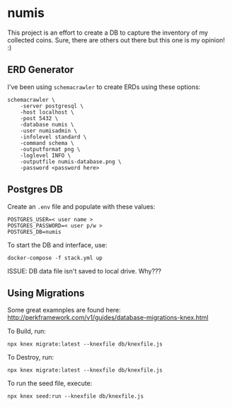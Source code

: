 # numis

This project is an effort to create a DB to capture the inventory of my collected coins. Sure, there are others out there but this one is my opinion! :)
## ERD Generator

I've been using `schemacrawler` to create ERDs using these options:

    schemacrawler \
        -server postgresql \
        -host localhost \
        -post 5432 \
        -database numis \
        -user numisadmin \
        -infolevel standard \
        -command schema \
        -outputformat png \
        -loglevel INFO \
        -outputfile numis-database.png \
        -password <password here>

## Postgres DB

Create an `.env` file and populate with these values:

    POSTGRES_USER=< user name >
    POSTGRES_PASSWORD=< user p/w >
    POSTGRES_DB=numis

To start the DB and interface, use:

    docker-compose -f stack.yml up

ISSUE: DB data file isn't saved to local drive. Why???

## Using Migrations

Some great examnples are found here: http://perkframework.com/v1/guides/database-migrations-knex.html

To Build, run:

    npx knex migrate:latest --knexfile db/knexfile.js

To Destroy, run:

    npx knex migrate:latest --knexfile db/knexfile.js

To run the seed file, execute:

    npx knex seed:run --knexfile db/knexfile.js
